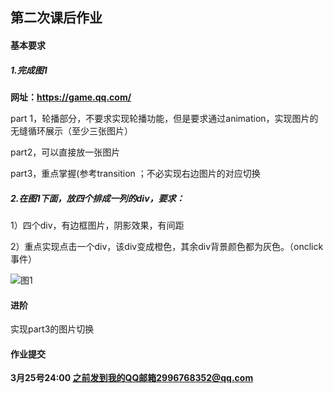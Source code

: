 ## 第二次课后作业

#### 基本要求

##### 1.完成图1

**网址：<https://game.qq.com/>**

part 1，轮播部分，不要求实现轮播功能，但是要求通过animation，实现图片的无缝循环展示（至少三张图片）

part2，可以直接放一张图片

part3，重点掌握(参考transition ；不必实现右边图片的对应切换

##### 2.在图1下面，放四个排成一列的div，要求：

1）四个div，有边框图片，阴影效果，有间距

2）重点实现点击一个div，该div变成橙色，其余div背景颜色都为灰色。（onclick事件）

![图1](C:\Users\OCTOBER\Documents\第二次课后作业\4.png)

#### 进阶

实现part3的图片切换



#### 作业提交

**3月25号24:00 之前发到我的QQ邮箱2996768352@qq.com**





